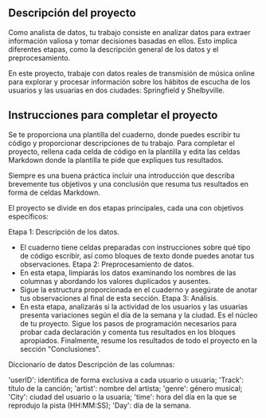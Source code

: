 

## Descripción del proyecto
Como analista de datos, tu trabajo consiste en analizar datos para extraer información valiosa y tomar decisiones basadas en ellos. Esto implica diferentes etapas, como la descripción general de los datos y el preprocesamiento.

En este proyecto, trabaje con datos reales de transmisión de música online para explorar y procesar información sobre los hábitos de escucha de los usuarios y las usuarias en dos ciudades: Springfield y Shelbyville.

## Instrucciones para completar el proyecto
Se te proporciona una plantilla del cuaderno, donde puedes escribir tu código y proporcionar descripciones de tu trabajo. Para completar el proyecto, rellena cada celda de código en la plantilla y edita las celdas Markdown donde la plantilla te pide que expliques tus resultados.

Siempre es una buena práctica incluir una introducción que describa brevemente tus objetivos y una conclusión que resuma tus resultados en forma de celdas Markdown. 

El proyecto se divide en dos etapas principales, cada una con objetivos específicos:

Etapa 1: Descripción de los datos.
 * El cuaderno tiene celdas preparadas con instrucciones sobre qué tipo de código escribir, así como bloques de texto donde puedes anotar tus observaciones.
Etapa 2: Preprocesamiento de datos.
 * En esta etapa, limpiarás los datos examinando los nombres de las columnas y abordando los valores duplicados y ausentes.
 * Sigue la estructura proporcionada en el cuaderno y asegúrate de anotar tus observaciones al final de esta sección.
Etapa 3: Análisis.
 * En esta etapa, analizarás si la actividad de los usuarios y las usuarias presenta variaciones según el día de la semana y la ciudad.
Es el núcleo de tu proyecto.
Sigue los pasos de programación necesarios para probar cada declaración y comenta tus resultados en los bloques apropiados.
Finalmente, resume los resultados de todo el proyecto en la sección "Conclusiones".

Diccionario de datos
Descripción de las columnas:

'userID': identifica de forma exclusiva a cada usuario o usuaria;
'Track': título de la canción;
'artist': nombre del artista;
'genre': género musical;
'City': ciudad del usuario o la usuaria;
'time': hora del día en la que se reprodujo la pista (HH:MM:SS);
'Day': día de la semana.